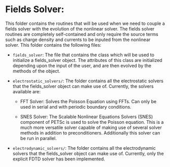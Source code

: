 # Fields Solver:

This folder contains the routines that will be used when we need to couple a fields solver with the evolution of the nonlinear solver. The fields solver routines are completely self-contained and only require the source terms such as charge density and currents to be inputed from the nonlinear solver. This folder contains the following files:

- `fields_solver`: The file that contains the class which will be used to initialize a fields_solver object. The attributes of this class are initialized depending upon the input of the user, and are then evolved by the methods of the object.

- `electrostatic_solvers/`: The folder contains all the electrostatic solvers that the fields_solver object can make use of. Currently, the solvers available are:

    - FFT Solver: Solves the Poisson Equation using FFTs. Can only be used in serial and with periodic boundary conditions.

    - SNES Solver: The Scalable Nonlinear Equations Solvers (SNES) component of PETSc is used to solve the Poisson equation. This is a much more versatile solver capable of making use of several solver methods in addition to preconditioners. Additionally this solver can be run in parallel.

- `electrodynamic_solvers/`: The folder contains all the electrodynamic solvers that the fields_solver object can make use of. Currently, only the explicit FDTD solver has been implemented.
